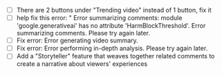 - [ ] There are 2 buttons under "Trending video" instead of 1 button, fix it
- [ ] help fix this error: " Error summarizing comments: module 'google.generativeai' has no attribute      'HarmBlockThreshold'. Error summarizing comments. Please try again later.
- [ ] Fix error: Error generating video summary.
- [ ] Fix error: Error performing in-depth analysis. Please try again later.
- [ ] Add a "Storyteller" feature that weaves together related comments to create a narrative about viewers' experiences